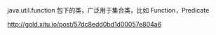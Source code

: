 java.util.function 包下的类，广泛用于集合类，比如 Function，Predicate

http://gold.xitu.io/post/57dc8edd0bd1d00057e804a6